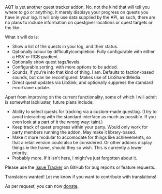 AQT is yet another quest tracker addon. No, not the kind that will tell you where to go or anything. It merely displays your progress on quests you have in your log. It will only use data supplied by the API, as such, there are no plans to include information on questgiver locations or quest targets or the like.

What it will do is:

* Show a list of the quests in your log, and their status.
* Optionally colour by difficulty/completion. Fully configurable with either a HSV or RGB gradient.
* Optionally show quest tags/levels.
* Configurable sorting, with more options to be added.
* Sounds, if you're into that kind of thing. I am. Defaults to faction-based sounds, but can be reconfigured. Makes use of LibSharedMedia.
* Direct quest updates via LibSink, and optionally suppress the standard errorframe update.

Apart from improving on the current functionality, some of which I will admit is somewhat lackluster, future plans include:

* Ability to select quests for tracking via a custom-made questlog. (I try to avoid interacting with the standard interface as much as possible. If you even look at a part of it the wrong way: taint.)
* Keep track of quest progress within your party. Would only work for party members running the addon. May make it library-based.
* Make it more modular to accomodate for things like achievements, so that a retail version could also be considered. Or other addons display things in the frame, should they so wish. This is currently a lower priority.
* Probably more. If it isn't here, I might've just forgotten about it.

Please use the [Issue Tracker](https://github.com/Aiue/AQT/issues) on GitHub for bug reports or feature requests.

Translators wanted! Let me know if you want to contribute with translations!

As per request, you can now [donate](https://paypal.me/JensNilssonSahlin).